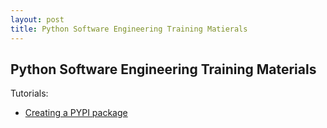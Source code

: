 ```yaml
---
layout: post
title: Python Software Engineering Training Matierals
---
```

## Python Software Engineering Training Materials


Tutorials:

 - [Creating a PYPI package](tutorials/python.pypi-packaging.md)
 
 

 
